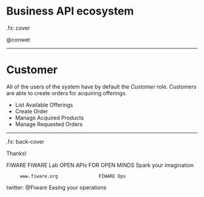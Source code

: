 # Business API ecosystem

.fx: cover

@conwet

---
# Customer

All of the users of the system have by default the *Customer* role. Customers are able to create orders for acquiring offerings.

* List Available Offerings
* Create Order
* Manage Acquired Products
* Manage Requested Orders


---

.fx: back-cover

Thanks!

FIWARE                                FIWARE Lab
OPEN APIs FOR OPEN MINDS              Spark your imagination

         www.fiware.org               FIWARE Ops
twitter: @Fiware                      Easing your operations
